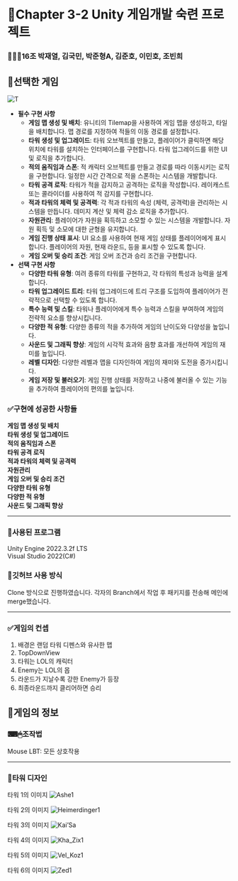 # 📖Chapter 3-2 Unity 게임개발 숙련 프로젝트
### 👨‍👧‍👧16조 박재열, 김국민, 박준형A, 김준호, 이민호, 조빈희

## 📌선택한 게임
![T](https://github.com/gugmin/LolRandomDefence/assets/149345006/7f5eb397-0539-4748-a7fd-19673355d98b)

- **필수 구현 사항**
    - **게임 맵 생성 및 배치**: 유니티의 Tilemap을 사용하여 게임 맵을 생성하고, 타일을 배치합니다. 맵 경로를 지정하여 적들의 이동 경로를 설정합니다.
    - **타워 생성 및 업그레이드**: 타워 오브젝트를 만들고, 플레이어가 클릭하면 해당 위치에 타워를 설치하는 인터페이스를 구현합니다. 타워 업그레이드를 위한 UI 및 로직을 추가합니다.
    - **적의 움직임과 스폰**: 적 캐릭터 오브젝트를 만들고 경로를 따라 이동시키는 로직을 구현합니다. 일정한 시간 간격으로 적을 스폰하는 시스템을 개발합니다.
    - **타워 공격 로직**: 타워가 적을 감지하고 공격하는 로직을 작성합니다. 레이캐스트 또는 콜라이더를 사용하여 적 감지를 구현합니다.
    - **적과 타워의 체력 및 공격력**: 각 적과 타워의 속성 (체력, 공격력)을 관리하는 시스템을 만듭니다. 데미지 계산 및 체력 감소 로직을 추가합니다.
    - **자원관리**: 플레이어가 자원을 획득하고 소모할 수 있는 시스템을 개발합니다. 자원 획득 및 소모에 대한 균형을 유지합니다.
    - **게임 진행 상태 표시**: UI 요소를 사용하여 현재 게임 상태를 플레이어에게 표시합니다. 플레이어의 자원, 현재 라운드, 등을 표시할 수 있도록 합니다.
    - **게임 오버 및 승리 조건**: 게임 오버 조건과 승리 조건을 구현합니다.
- **선택 구현 사항**
    - **다양한 타워 유형**: 여려 종류의 타워를 구현하고, 각 타워의 특성과 능력을 설계합니다.
    - **타워 업그레이드 트리**: 타워 업그레이드에 트리 구조를 도입하여 플레이어가 전략적으로 선택할 수 있도록 합니다.
    - **특수 능력 및 스킬**: 타워나 플레이어에게 특수 능력과 스킬을 부여하여 게임의 전략적 요소를 향상시킵니다.
    - **다양한 적 유형**: 다양한 종류의 적을 추가하여 게임의 난이도와 다양성을 높입니다.
    - **사운드 및 그래픽 향상**: 게임의 시각적 효과와 음향 효과를 개선하여 게임의 재미를 높입니다.
    - **레벨 디자인**: 다양한 레벨과 맵을 디자인하여 게임의 재미와 도전을 증가시킵니다.
    - **게임 저장 및 불러오기**: 게임 진행 상태를 저장하고 나중에 불러올 수 있는 기능을 추가하여 플레이어의 편의를 높입니다.


### ✅구현에 성공한 사항들
**게임 맵 생성 및 배치**  
**타워 생성 및 업그레이드**  
**적의 움직임과 스폰**  
**타워 공격 로직**  
**적과 타워의 체력 및 공격력**  
**자원관리**  
**게임 오버 및 승리 조건**  
**다양한 타워 유형**  
**다양한 적 유형**  
**사운드 및 그래픽 향상**  



-----

### 💾사용된 프로그램
Unity Engine 2022.3.2f LTS  
Visual Studio 2022(C#)

### 💾깃허브 사용 방식
Clone 방식으로 진행하였습니다.
각자의 Branch에서 작업 후 패키지를 전송해 메인에 merge했습니다.

-----

### ✅게임의 컨셉
1. 배경은 랜덤 타워 디펜스와 유사한 맵
2. TopDownView
3. 타워는 LOL의 캐릭터
4. Enemy는 LOL의 몹
5. 라운드가 지날수록 강한 Enemy가 등장
6. 최종라운드까지 클리어하면 승리

## 📌게임의 정보
### ⌨🖱조작법
Mouse LBT: 모든 상호작용

 -----

### 🤺타워 디자인
타워 1의 이미지
![Ashe1](https://github.com/gugmin/LolRandomDefence/assets/149345006/013e4720-a6d2-4f0b-a419-2535173f0386)

타워 2의 이미지
![Heimerdinger1](https://github.com/gugmin/LolRandomDefence/assets/149345006/42593d12-544e-464b-ad96-f3ea6d39cc87)

타워 3의 이미지
![Kai’Sa](https://github.com/gugmin/LolRandomDefence/assets/149345006/ccb9e5dc-e53b-4ce8-9e95-e23d62883ae1)

타워 4의 이미지
![Kha_Zix1](https://github.com/gugmin/LolRandomDefence/assets/149345006/09d68f76-7485-4670-8773-9af7051a977c)

타워 5의 이미지
![Vel_Koz1](https://github.com/gugmin/LolRandomDefence/assets/149345006/7c191a62-e6b5-4961-adfb-1e8588bcacd9)

타워 6의 이미지
![Zed1](https://github.com/gugmin/LolRandomDefence/assets/149345006/4db730e4-e0f9-4a38-a781-2fa80bd1b15c)

